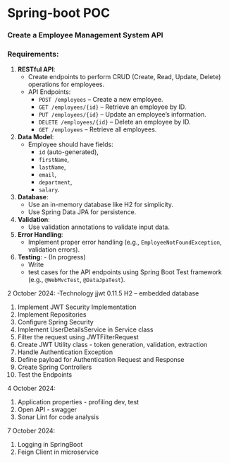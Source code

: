 # Spring-boot POC

### Create a Employee Management System API

### **Requirements**:

1. **RESTful API**:
    - Create endpoints to perform CRUD (Create, Read, Update, Delete) operations for employees.
    - API Endpoints:
        - `POST /employees` – Create a new employee.
        - `GET /employees/{id}` – Retrieve an employee by ID.
        - `PUT /employees/{id}` – Update an employee’s information.
        - `DELETE /employees/{id}` – Delete an employee by ID.
        - `GET /employees` – Retrieve all employees.
2. **Data Model**:
    - Employee should have fields:
        - `id` (auto-generated),
        - `firstName`,
        - `lastName`,
        - `email`,
        - `department`,
        - `salary`.
3. **Database**:
    - Use an in-memory database like H2 for simplicity.
    - Use Spring Data JPA for persistence.
4. **Validation**:
    - Use validation annotations to validate input data.
5. **Error Handling**:
    - Implement proper error handling (e.g., `EmployeeNotFoundException`, validation errors).
6. **Testing**: - (In progress)
    - Write
    - test cases for the API endpoints using Spring Boot Test framework (e.g., `@WebMvcTest`, `@DataJpaTest`).


2 October 2024:
-Technology 
	jjwt 0.11.5
	H2 – embedded database

1. Implement JWT Security Implementation
2. Implement Repositories
3. Configure Spring Security
4. Implement UserDetailsService in Service class
5. Filter the request using JWTFilterRequest
6. Create JWT Utility class - token generation, validation, extraction
7. Handle Authentication Exception 
8. Define payload for Authentication Request and Response
9. Create Spring Controllers
10. Test the Endpoints

4 October 2024:

1. Application properties - profiling dev, test
2. Open API - swagger 
3. Sonar Lint for code analysis

7 October 2024:

1. Logging in SpringBoot
2. Feign Client in microservice


